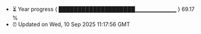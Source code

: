 - ⏳ Year progress { ████████████████████▁▁▁▁▁▁▁▁▁▁ } 69.17 %
- ⏰ Updated on Wed, 10 Sep 2025 11:17:56 GMT

